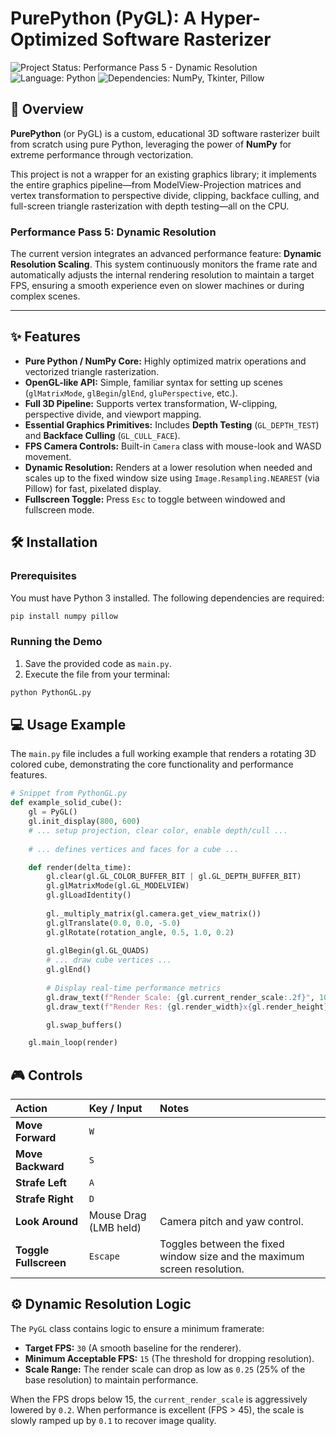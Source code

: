 
# PurePython (PyGL): A Hyper-Optimized Software Rasterizer

![Project Status: Performance Pass 5 - Dynamic Resolution](https://img.shields.io/badge/Status-Performance%20Pass%205-blue)
![Language: Python](https://img.shields.io/badge/Language-Python-green)
![Dependencies: NumPy, Tkinter, Pillow](https://img.shields.io/badge/Dependencies-NumPy%2C%20Tkinter%2C%20Pillow-brightgreen)

## 🚀 Overview

**PurePython** (or PyGL) is a custom, educational 3D software rasterizer built from scratch using pure Python, leveraging the power of **NumPy** for extreme performance through vectorization.

This project is not a wrapper for an existing graphics library; it implements the entire graphics pipeline—from ModelView-Projection matrices and vertex transformation to perspective divide, clipping, backface culling, and full-screen triangle rasterization with depth testing—all on the CPU.

### Performance Pass 5: Dynamic Resolution

The current version integrates an advanced performance feature: **Dynamic Resolution Scaling**. This system continuously monitors the frame rate and automatically adjusts the internal rendering resolution to maintain a target FPS, ensuring a smooth experience even on slower machines or during complex scenes.

---

## ✨ Features

*   **Pure Python / NumPy Core:** Highly optimized matrix operations and vectorized triangle rasterization.
*   **OpenGL-like API:** Simple, familiar syntax for setting up scenes (`glMatrixMode`, `glBegin`/`glEnd`, `gluPerspective`, etc.).
*   **Full 3D Pipeline:** Supports vertex transformation, W-clipping, perspective divide, and viewport mapping.
*   **Essential Graphics Primitives:** Includes **Depth Testing** (`GL_DEPTH_TEST`) and **Backface Culling** (`GL_CULL_FACE`).
*   **FPS Camera Controls:** Built-in `Camera` class with mouse-look and WASD movement.
*   **Dynamic Resolution:** Renders at a lower resolution when needed and scales up to the fixed window size using `Image.Resampling.NEAREST` (via Pillow) for fast, pixelated display.
*   **Fullscreen Toggle:** Press `Esc` to toggle between windowed and fullscreen mode.

## 🛠️ Installation

### Prerequisites

You must have Python 3 installed. The following dependencies are required:

```bash
pip install numpy pillow
```

### Running the Demo

1. Save the provided code as `main.py`.
2. Execute the file from your terminal:

```bash
python PythonGL.py
```

## 💻 Usage Example

The `main.py` file includes a full working example that renders a rotating 3D colored cube, demonstrating the core functionality and performance features.

```python
# Snippet from PythonGL.py
def example_solid_cube():
    gl = PyGL()
    gl.init_display(800, 600)
    # ... setup projection, clear color, enable depth/cull ...
    
    # ... defines vertices and faces for a cube ...

    def render(delta_time):
        gl.clear(gl.GL_COLOR_BUFFER_BIT | gl.GL_DEPTH_BUFFER_BIT)
        gl.glMatrixMode(gl.GL_MODELVIEW)
        gl.glLoadIdentity()
        
        gl._multiply_matrix(gl.camera.get_view_matrix())
        gl.glTranslate(0.0, 0.0, -5.0) 
        gl.glRotate(rotation_angle, 0.5, 1.0, 0.2)
        
        gl.glBegin(gl.GL_QUADS)
        # ... draw cube vertices ...
        gl.glEnd()
        
        # Display real-time performance metrics
        gl.draw_text(f"Render Scale: {gl.current_render_scale:.2f}", 10, 10)
        gl.draw_text(f"Render Res: {gl.render_width}x{gl.render_height}", 10, 30)

        gl.swap_buffers()

    gl.main_loop(render)
```

## 🎮 Controls

| Action | Key / Input | Notes |
| :--- | :--- | :--- |
| **Move Forward** | `W` | |
| **Move Backward** | `S` | |
| **Strafe Left** | `A` | |
| **Strafe Right** | `D` | |
| **Look Around** | Mouse Drag (LMB held) | Camera pitch and yaw control. |
| **Toggle Fullscreen** | `Escape` | Toggles between the fixed window size and the maximum screen resolution. |

## ⚙️ Dynamic Resolution Logic

The `PyGL` class contains logic to ensure a minimum framerate:

*   **Target FPS:** `30` (A smooth baseline for the renderer).
*   **Minimum Acceptable FPS:** `15` (The threshold for dropping resolution).
*   **Scale Range:** The render scale can drop as low as `0.25` (25% of the base resolution) to maintain performance.

When the FPS drops below 15, the `current_render_scale` is aggressively lowered by `0.2`. When performance is excellent (FPS > 45), the scale is slowly ramped up by `0.1` to recover image quality.

